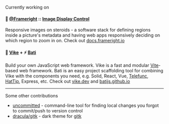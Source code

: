 Currently working on

#### 🚀 [@Frameright](https://github.com/Frameright) :: [Image Display Control](https://docs.frameright.io)

Responsive images on steroids - a software stack for defining regions inside a
picture's metadata and having web apps responsively deciding on which region to
zoom in on. Check out [docs.frameright.io](https://docs.frameright.io/introduction)

#### 🔨 [Vike](https://github.com/vikejs/vike) + ⚡ [Bati](https://github.com/batijs/bati)

Build your own JavaScript web framework. Vike is a fast and modular
[Vite](https://vitejs.dev/)-based web framework. Bati is an easy project
scaffolding tool for combining Vike with the components you need, e.g. Solid,
React, Vue, [Telefunc](https://telefunc.com/),
[HatTip](https://github.com/hattipjs/hattip), Express, etc. Check out
[vike.dev](https://vike.dev/) and [batijs.github.io](https://batijs.github.io/)

----------

Some other contributions

* [uncommitted](https://github.com/brandon-rhodes/uncommitted/) - command-line
  tool for finding local changes you forgot to commit/push to version control
* [dracula/gitk](https://github.com/dracula/gitk) - dark theme for
  [gitk](https://git-scm.com/docs/gitk)
